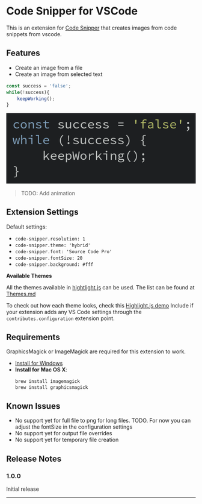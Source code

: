 # Code Snipper for VSCode

This is an extension for [Code Snipper](https://github.com/abhisheksoni27/code-snipper) that creates images from code snippets from vscode.

## Features

* Create an image from a file
* Create an image from selected text

```js
const success = 'false';
while(!success){
    keepWorking();
}
```

![Output](images/output.png)

> TODO: Add animation

## Extension Settings

Default settings:

* `code-snipper.resolution: 1`
* `code-snipper.theme: 'hybrid'`
* `code-snipper.font: 'Source Code Pro'`
* `code-snipper.fontSize: 20`
* `code-snipper.background: #fff`

**Available Themes**

All the themes available in [hightlight.js](https://highlightjs.org/) can be used. The list can be found at [Themes.md](https://codeprose.me/code-snipper/themes.html)

To check out how each theme looks, check this [Highlight.js demo](https://highlightjs.org/static/demo/)
Include if your extension adds any VS Code settings through the `contributes.configuration` extension point.

## Requirements
GraphicsMagick or ImageMagick are required for this extension to work. 
* [Install for Windows](https://www.imagemagick.org/script/download.php)
* **Install for Mac OS X**:
    ```
    brew install imagemagick
    brew install graphicsmagick
    ```

## Known Issues
* No support yet for full file to png for long files. TODO.
For now you can adjust the fontSize in the configuration settings
* No support yet for output file overrides
* No support yet for temporary file creation

## Release Notes

### 1.0.0

Initial release

-----------------------------------------------------------------------------------------------------------
